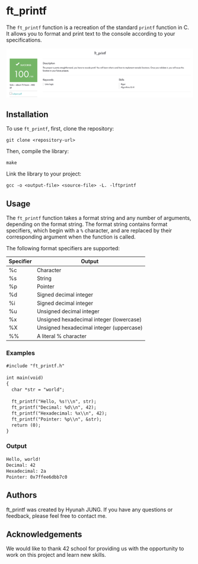 # ft_printf

The `ft_printf` function is a recreation of the standard `printf` function in C. It allows you to format and print text to the console according to your specifications.

![](image.png)

## Installation

To use `ft_printf`, first, clone the repository:

```
git clone <repository-url>

```

Then, compile the library:

```
make

```

Link the library to your project:

```
gcc -o <output-file> <source-file> -L. -lftprintf

```

## Usage

The `ft_printf` function takes a format string and any number of arguments, depending on the format string. The format string contains format specifiers, which begin with a `%` character, and are replaced by their corresponding argument when the function is called.

The following format specifiers are supported:

| Specifier | Output |
| --- | --- |
| %c | Character |
| %s | String |
| %p | Pointer |
| %d | Signed decimal integer |
| %i | Signed decimal integer |
| %u | Unsigned decimal integer |
| %x | Unsigned hexadecimal integer (lowercase) |
| %X | Unsigned hexadecimal integer (uppercase) |
| %% | A literal % character |

### Examples

```
#include "ft_printf.h"

int main(void)
{
  char *str = "world";

  ft_printf("Hello, %s!\\n", str);
  ft_printf("Decimal: %d\\n", 42);
  ft_printf("Hexadecimal: %x\\n", 42);
  ft_printf("Pointer: %p\\n", &str);
  return (0);
}

```

### Output

```
Hello, world!
Decimal: 42
Hexadecimal: 2a
Pointer: 0x7ffee6dbb7c0

```

## Authors

ft_printf was created by Hyunah JUNG. If you have any questions or feedback, please feel free to contact me.

## Acknowledgements

We would like to thank 42 school for providing us with the opportunity to work on this project and learn new skills.
